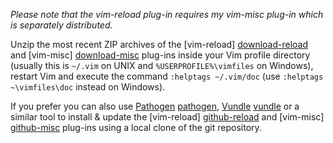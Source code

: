 *Please note that the vim-reload plug-in requires my vim-misc plug-in which is separately distributed.*

Unzip the most recent ZIP archives of the [vim-reload] [download-reload] and [vim-misc] [download-misc] plug-ins inside your Vim profile directory (usually this is `~/.vim` on UNIX and `%USERPROFILE%\vimfiles` on Windows), restart Vim and execute the command `:helptags ~/.vim/doc` (use `:helptags ~\vimfiles\doc` instead on Windows).

If you prefer you can also use [Pathogen] [pathogen], [Vundle] [vundle] or a similar tool to install & update the [vim-reload] [github-reload] and [vim-misc] [github-misc] plug-ins using a local clone of the git repository.


[download-misc]: http://peterodding.com/code/vim/downloads/misc.zip
[download-reload]: http://peterodding.com/code/vim/downloads/reload.zip
[github-misc]: http://github.com/xolox/vim-misc
[github-reload]: http://github.com/xolox/vim-reload
[pathogen]: http://www.vim.org/scripts/script.php?script_id=2332
[vundle]: https://github.com/gmarik/vundle
